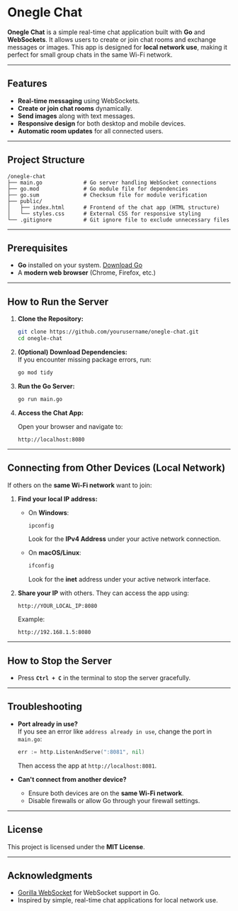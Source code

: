 # Onegle Chat

**Onegle Chat** is a simple real-time chat application built with **Go** and **WebSockets**. It allows users to create or join chat rooms and exchange messages or images. This app is designed for **local network use**, making it perfect for small group chats in the same Wi-Fi network.

---

## Features

- **Real-time messaging** using WebSockets.
- **Create or join chat rooms** dynamically.
- **Send images** along with text messages.
- **Responsive design** for both desktop and mobile devices.
- **Automatic room updates** for all connected users.

---

## Project Structure

```
/onegle-chat
├── main.go             # Go server handling WebSocket connections
├── go.mod              # Go module file for dependencies
├── go.sum              # Checksum file for module verification
├── public/
│   ├── index.html      # Frontend of the chat app (HTML structure)
│   └── styles.css      # External CSS for responsive styling
└── .gitignore          # Git ignore file to exclude unnecessary files
```

---

## Prerequisites

- **Go** installed on your system. [Download Go](https://golang.org/dl/)
- A **modern web browser** (Chrome, Firefox, etc.)

---

## How to Run the Server

1. **Clone the Repository:**

   ```bash
   git clone https://github.com/yourusername/onegle-chat.git
   cd onegle-chat
   ```

2. **(Optional) Download Dependencies:**  
   If you encounter missing package errors, run:

   ```bash
   go mod tidy
   ```

3. **Run the Go Server:**

   ```bash
   go run main.go
   ```

4. **Access the Chat App:**

   Open your browser and navigate to:

   ```
   http://localhost:8080
   ```

---

## Connecting from Other Devices (Local Network)

If others on the **same Wi-Fi network** want to join:

1. **Find your local IP address:**

   - On **Windows**:
     ```bash
     ipconfig
     ```
     Look for the **IPv4 Address** under your active network connection.

   - On **macOS/Linux**:
     ```bash
     ifconfig
     ```
     Look for the **inet** address under your active network interface.

2. **Share your IP** with others. They can access the app using:

   ```
   http://YOUR_LOCAL_IP:8080
   ```

   Example:
   ```
   http://192.168.1.5:8080
   ```

---

## How to Stop the Server

- Press **`Ctrl + C`** in the terminal to stop the server gracefully.

---

## Troubleshooting

- **Port already in use?**  
  If you see an error like `address already in use`, change the port in `main.go`:

  ```go
  err := http.ListenAndServe(":8081", nil)
  ```

  Then access the app at `http://localhost:8081`.

- **Can't connect from another device?**  
  - Ensure both devices are on the **same Wi-Fi network**.
  - Disable firewalls or allow Go through your firewall settings.

---

## License

This project is licensed under the **MIT License**.

---

## Acknowledgments

- [Gorilla WebSocket](https://github.com/gorilla/websocket) for WebSocket support in Go.
- Inspired by simple, real-time chat applications for local network use.
